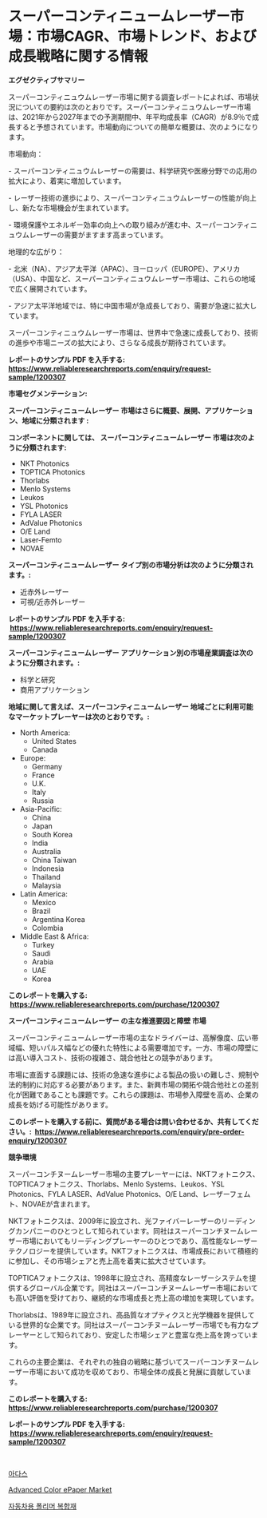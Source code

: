 <p><h1>スーパーコンティニュームレーザー市場：市場CAGR、市場トレンド、および成長戦略に関する情報</h1></p><p><strong>エグゼクティブサマリー</strong></p>
<p><p>スーパーコンティニュウムレーザー市場に関する調査レポートによれば、市場状況についての要約は次のとおりです。スーパーコンティニュウムレーザー市場は、2021年から2027年までの予測期間中、年平均成長率（CAGR）が8.9％で成長すると予想されています。市場動向についての簡単な概要は、次のようになります。</p><p>市場動向：</p><p>- スーパーコンティニュウムレーザーの需要は、科学研究や医療分野での応用の拡大により、着実に増加しています。</p><p>- レーザー技術の進歩により、スーパーコンティニュウムレーザーの性能が向上し、新たな市場機会が生まれています。</p><p>- 環境保護やエネルギー効率の向上への取り組みが進む中、スーパーコンティニュウムレーザーの需要がますます高まっています。</p><p>地理的な広がり：</p><p>- 北米（NA）、アジア太平洋（APAC）、ヨーロッパ（EUROPE）、アメリカ（USA）、中国など、スーパーコンティニュウムレーザー市場は、これらの地域で広く展開されています。</p><p>- アジア太平洋地域では、特に中国市場が急成長しており、需要が急速に拡大しています。</p><p>スーパーコンティニュウムレーザー市場は、世界中で急速に成長しており、技術の進歩や市場ニーズの拡大により、さらなる成長が期待されています。</p></p>
<p><strong>レポートのサンプル PDF を入手する: <a href="https://www.reliableresearchreports.com/enquiry/request-sample/1200307">https://www.reliableresearchreports.com/enquiry/request-sample/1200307</a></strong></p>
<p><strong>市場セグメンテーション:</strong></p>
<p><strong> スーパーコンティニュームレーザー 市場はさらに概要、展開、アプリケーション、地域に分類されます :</strong></p>
<p><strong>コンポーネントに関しては、 スーパーコンティニュームレーザー 市場は次のように分類されます: &nbsp;</strong></p>
<p><ul><li>NKT Photonics</li><li>TOPTICA Photonics</li><li>Thorlabs</li><li>Menlo Systems</li><li>Leukos</li><li>YSL Photonics</li><li>FYLA LASER</li><li>AdValue Photonics</li><li>O/E Land</li><li>Laser-Femto</li><li>NOVAE</li></ul></p>
<p><strong> スーパーコンティニュームレーザー タイプ別の市場分析は次のように分類されます。:</strong></p>
<p><ul><li>近赤外レーザー</li><li>可視/近赤外レーザー</li></ul></p>
<p><strong>レポートのサンプル PDF を入手する: &nbsp;<a href="https://www.reliableresearchreports.com/enquiry/request-sample/1200307">https://www.reliableresearchreports.com/enquiry/request-sample/1200307</a></strong></p>
<p><strong> スーパーコンティニュームレーザー アプリケーション別の市場産業調査は次のように分類されます。:</strong></p>
<p><ul><li>科学と研究</li><li>商用アプリケーション</li></ul></p>
<p><strong>地域に関して言えば、スーパーコンティニュームレーザー 地域ごとに利用可能なマーケットプレーヤーは次のとおりです。:</strong></p>
<p><ul>
    <li>
        North America:
        <ul>
            <li>United States</li>
            <li>Canada</li>
        </ul>
    </li>
    <li>
        Europe:
        <ul>
            <li>Germany</li>
            <li>France</li>
            <li>U.K.</li>
            <li>Italy</li>
            <li>Russia</li>
        </ul>
    </li>
    <li>
        Asia-Pacific:
        <ul>
            <li>China</li>
            <li>Japan</li>
            <li>South Korea</li>
            <li>India</li>
            <li>Australia</li>
            <li>China Taiwan</li>
            <li>Indonesia</li>
            <li>Thailand</li>
            <li>Malaysia</li>
        </ul>
    </li>
    <li>
        Latin America:
        <ul>
            <li>Mexico</li>
            <li>Brazil</li>
            <li>Argentina Korea</li>
            <li>Colombia</li>
        </ul>
    </li>
    <li>
        Middle East & Africa:
        <ul>
            <li>Turkey</li>
            <li>Saudi</li>
            <li>Arabia</li>
            <li>UAE</li>
            <li>Korea</li>
        </ul>
    </li>
    </ul></p>
<p><strong>このレポートを購入する: &nbsp;<a href="https://www.reliableresearchreports.com/purchase/1200307">https://www.reliableresearchreports.com/purchase/1200307</a></strong></p>
<p><strong>スーパーコンティニュームレーザー の主な推進要因と障壁 市場</strong></p>
<p><p>スーパーコンティニュームレーザー市場の主なドライバーは、高解像度、広い帯域幅、短いパルス幅などの優れた特性による需要増加です。一方、市場の障壁には高い導入コスト、技術の複雑さ、競合他社との競争があります。</p><p>市場に直面する課題には、技術の急速な進歩による製品の扱いの難しさ、規制や法的制約に対応する必要があります。また、新興市場の開拓や競合他社との差別化が困難であることも課題です。これらの課題は、市場参入障壁を高め、企業の成長を妨げる可能性があります。</p></p>
<p><strong>このレポートを購入する前に、質問がある場合は問い合わせるか、共有してください。:&nbsp; <a href="https://www.reliableresearchreports.com/enquiry/pre-order-enquiry/1200307">https://www.reliableresearchreports.com/enquiry/pre-order-enquiry/1200307</a></strong></p>
<p><strong>競争環境</strong></p>
<p><p>スーパーコンチヌームレーザー市場の主要プレーヤーには、NKTフォトニクス、TOPTICAフォトニクス、Thorlabs、Menlo Systems、Leukos、YSL Photonics、FYLA LASER、AdValue Photonics、O/E Land、レーザーフェムト、NOVAEが含まれます。</p><p>NKTフォトニクスは、2009年に設立され、光ファイバーレーザーのリーディングカンパニーのひとつとして知られています。同社はスーパーコンチヌームレーザー市場においてもリーディングプレーヤーのひとつであり、高性能なレーザーテクノロジーを提供しています。NKTフォトニクスは、市場成長において積極的に参加し、その市場シェアと売上高を着実に拡大させています。</p><p>TOPTICAフォトニクスは、1998年に設立され、高精度なレーザーシステムを提供するグローバル企業です。同社はスーパーコンチヌームレーザー市場においても高い評価を受けており、継続的な市場成長と売上高の増加を実現しています。</p><p>Thorlabsは、1989年に設立され、高品質なオプティクスと光学機器を提供している世界的な企業です。同社はスーパーコンチヌームレーザー市場でも有力なプレーヤーとして知られており、安定した市場シェアと豊富な売上高を誇っています。</p><p>これらの主要企業は、それぞれの独自の戦略に基づいてスーパーコンチヌームレーザー市場において成功を収めており、市場全体の成長と発展に貢献しています。</p></p>
<p><strong>このレポートを購入する: &nbsp; <a href="https://www.reliableresearchreports.com/purchase/1200307">https://www.reliableresearchreports.com/purchase/1200307</a></strong></p>
<p><strong>レポートのサンプル PDF を入手する: &nbsp;<a href="https://www.reliableresearchreports.com/enquiry/request-sample/1200307">https://www.reliableresearchreports.com/enquiry/request-sample/1200307</a></strong><strong></strong></p>
<p>&nbsp;</p>
<p><p><a href="https://github.com/Elenrrera7685/Market-Research-Report-List-1/blob/main/301974111001.md">아다스</a></p><p><a href="https://github.com/Whitneyboyettebo9kiw7yr13/Market-Research-Report-List-1/blob/main/advanced-color-epaper-market.md">Advanced Color ePaper Market</a></p><p><a href="https://github.com/sammyUltyylrich9067856/Market-Research-Report-List-1/blob/main/696991811002.md">자동차용 폴리머 복합재</a></p></p>